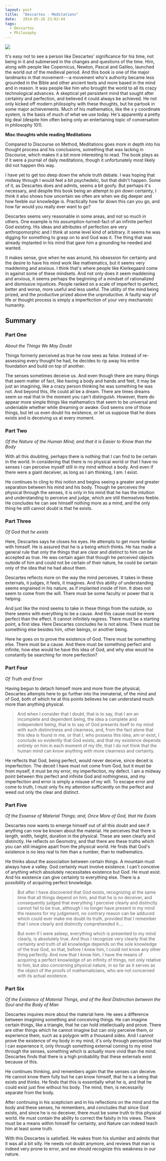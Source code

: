 ```yaml
---
layout: post
title:  "Descartes - Meditations"
date:   2014-05-26 23:02:44
tags:
  - Descartes
  - Philosophy
---
```


<img src="/assets/images/descartes.jpg" class="alignright" />

It's easy not to see a person like Descartes' significance for his time, not being in it and submersed in the changes and questions of the time. Him, along with people like Copernicus, Newton, Pascal and Galileo, launched the world out of the medieval period. And this book is one of the major landmarks in that movement---a movement who's authority became less grounded in the Bible and other ancient texts and more based in the mind and in reason. It was people like him who brought the world to all its crazy technological advances. A skeptical yet persistent mind that sought after certainty and perfection, and believed it could always be achieved. He not only kicked off modern philosophy with these thoughts, but he partook in some major achievements. Much of his mathematics, like the x y coordinate system, is the basis of much of what we use today.  He's apparently a pretty big deal (despite him often being only an entertaining topic of conversation in philosophy 101).

**Misc thoughts while reading Meditations**

Compared to Discourse on Method, Meditations goes more in depth into his thought process and his conclusions, something that was lacking in Discourse, which makes it a bit more interesting to read. The book plays as if it were a journal of daily meditations, though it unfortunately most likely did not happen this way.

I have yet to get too deep down the whole truth debate. I was hoping that midway through I would feel a bit psychedelic, but that didn't happen. Some of it, as Descartes does and admits, seems a bit goofy. But perhaps it's necessary, and despite this book being an attempt to pin down certainty, I think it also shows how uncertain we often are when we dig deeper and how feeble our knowledge is. Practically how far down this can you go, and how far would you really ever want to go?

Descartes seems very reasonable in some areas, and not so much in others. One example is his assumption-turned-fact of an infinite perfect God existing. His ideas and attributes of perfection are very anthropomorphic and I think at some level kind of arbitrary. It seems he was digging for something to grasp on to and God was it. The thing that was already implanted in his mind that gave him a grounding he needed and wanted.

It makes sense, give when he was around, his obsession for certainty and the desire to have his mind work like mathematics, but it seems very maddening and anxious. I think that's where people like Kierkegaard come in against some of these mindsets. And not only does it seem maddening and anxious, it seems perhaps the beginning of a mindset of rationalized and dismissive injustices. People ranked on a scale of imperfect to perfect, better and worse, more useful and less useful. The utility of the mind being prized, and the productive prized above the unproductive. A faulty way of life or thought process is simply a imperfection of your very mechanistic humanity.

Summary
-------

### Part One
_About the Things We May Doubt_

Things formerly perceived as true he now sees as false. Instead of re-assessing every thought he had, he decides to rip away his entire foundation and build on top of another.

The senses sometimes deceive us. And even though there are many things that seem matter of fact, like having a body and hands and feet, it may be just an imagining, like a crazy person thinking he was something he was not. And beyond this, life could all be a dream. There are times dreams seem so real that in the moment you can't distinguish. However, there do appear more simple things like mathematics that seem to be universal and undeniable whether while dreaming or awake. God seems one of those things, but let us even doubt his existence, or let us suppose that he does exists and is deceiving us at every moment.

### Part Two
_Of the Nature of the Human Mind; and that it is Easier to Know than the Body_

With all this doubting, perhaps there is nothing that I can find to be certain in the world. In considering that there is no physical world or that I have no senses I can perceive myself still in my mind without a body. And even if there were a giant deceiver, as long as I am thinking, I am. I exist.

He continues to cling to this notion and begins seeing a greater and greater separation between his mind and his body. Though he perceives the physical through the senses, it is only in his mind that he has the intuition and understanding to perceive and judge, which are still themselves feeble. He concludes he can see himself nothing more as a mind, and the only thing he still cannot doubt is that he exists.

### Part Three
_Of God that he exists_

Here, Descartes says he closes his eyes. He attempts to get more familiar with himself. He is assured that he is a being which thinks. He has made a general rule that only the things that are _clear_ and _distinct_ to him can be accepted as true. He was certain again that though he perceived objects outside of him and could not be certain of their nature, he could be certain only of the idea that he had about them.

Descartes reflects more on the way the mind perceives. It takes in these externals, it judges, it feels, it imagines. And this ability of understanding seems engrained in his nature, as if implanted inside of him. It does not seem to come from the will. There must be some faculty or power that is helping.

And just like the mind seems to take in these things from the outside, so there seems with everything to be a cause. And this cause must be more perfect than the effect. It cannot infinitely regress. There must be a starting point, a first idea. Here Descartes concludes he is not alone. There must be something else besides him, other beings, or another being.

Here he goes on to prove the existence of God. There must be something else. There must be a cause. And there must be something perfect and infinite, how else would he have this idea of God, and why else would he constantly be searching for more perfection?

### Part Four
*Of Truth and Error*

Having begun to detach himself more and more from the physical, Descartes attempts here to go further into the immaterial, of the mind and of God, both of which he at this points believes he can understand much more than anything physical.

> And when I consider that I doubt, that is to say, that I am an incomplete and dependent being, the idea a complete and independent being, that is to say of God presents itself to my mind with such distinctness and clearness, and, from the fact alone that this idea is found in me, or that I, who possess this idea, am or exist, I conclude so evidently that God exists, and that my existence depends entirely on him in each moment of my life, that I do not think that the human mind can know anything with more clearness and certainty.

He reflects that God, being perfect, would never deceive, since deceit is imperfection. The deceit I have must not come from God, but it must be from myself, it must be my error, my imperfection, my defect. I am a midway point between this perfect and infinite God and nothingness, and my imperfection and error is simply a misuse of my will. To escape error and come to truth, I must only fix my attention sufficiently on the perfect and weed out only the clear and distinct.

### Part Five
*Of the Essense of Material Things; and, Once More of God, that He Exists*

Descartes now wants to emerge himself out of all this doubt and see if anything can now be known about the material. He perceives that there is length, width, height, duration in the physical. These are seen clearly and distinctly. He reflects on Geomotry, and that there are these truths which you can still imagine apart from the physical world. He finds that God's existence is no less real to him than a number, than to mathematics.

He thinks about the association between certain things. A mountain must always have a valley. God certainly must involve existence. I can't conceive of anything which absolutely necessitates existence but God. He must exist. And his existence can give certainty to everything else. There is a possibility of acquiring perfect knowledge.

> But after I have discovered that God exists, recognizing at the same time that all things depend on him, and that he is no deceiver, and consequently judged that everything I perceive clearly and distinctly cannot fail to be true, although I no longer have present in my mind the reasons for my judgement, no contrary reason can be adduced which could ever make me doubt its truth, provided that I remember that I once clearly and distinctly comprehended it....
>
> But even if I were asleep, everything which is presented to my mind clearly, is absolutely true. And thus I recognize very clearly that the certainty and truth of all knowledge depends on the sole knowledge of the true God, so that, before I knew him, I could not know any other thing perfectly. And now that I know him, I have the means of acquiring a perfect knowledge of an infinity of things, not only relative to him, but also concerning physical nature, in so far as it serves as the object of the proofs of mathematicians, who are not concerned with its actual existence.

### Part Six
*Of the Existence of Material Things, and of the Real Distinction between the Soul and the Body of Man*

Descartes inquires more about the material here. He sees a difference between imagining something and conceiving things. He can imagine certain things, like a triangle, that he can hold intellectually and prove.  There are other things which he cannot imagine but can only perceive them, or experience them, such as a polygon with a thousand sides. And I cannot prove the existence of my body in my mind, it's only through perception that I can experience it, only through something external coming to my mind through the senses, something which is actually more vivid than the mind. Descartes finds that there is a high probability that these externals exist because of this.

He continues thinking, and remembers again that the senses can deceive. He cannot know them fully but he can know himself, that he is a being that exists and thinks. He finds that this is essentially what he is, and that he could exist just fine without his body. The mind, then, is necessarily separate from the body.

After continuing in his scepticism and in his reflections on the mind and the body and these senses, he remembers, and concludes that since God exists, and since he is no deceiver, there must be some truth to this physical world. He must contain the ability to correct the falsity in his views. There must be a means within himself for certainty, and Nature can indeed teach him at least some truth.

With this Descartes is satisfied. He wakes from his slumber and admits that it was all a bit silly. He needs not doubt anymore, and reviews that man is indeed very prone to error, and we should recognize this weakness in our nature.
